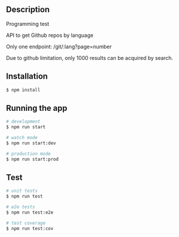 ## Description

Programming test

API to get Github repos by language

Only one endpoint: /git/:lang?page=number

Due to github limitation, only 1000 results can be acquired by search.

## Installation

```bash
$ npm install
```

## Running the app

```bash
# development
$ npm run start

# watch mode
$ npm run start:dev

# production mode
$ npm run start:prod
```

## Test

```bash
# unit tests
$ npm run test

# e2e tests
$ npm run test:e2e

# test coverage
$ npm run test:cov
```
